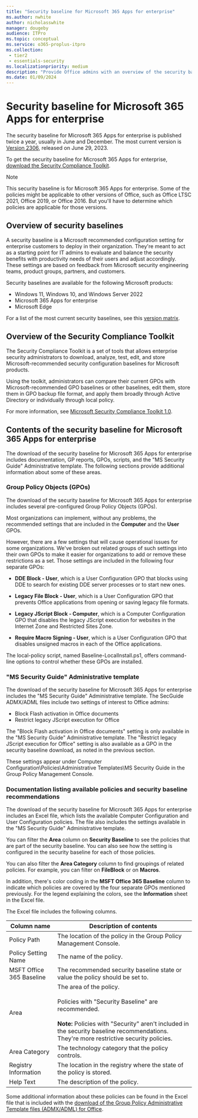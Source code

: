```yaml
---
title: "Security baseline for Microsoft 365 Apps for enterprise"
ms.author: nwhite
author: nicholasswhite
manager: dougeby
audience: ITPro
ms.topic: conceptual
ms.service: o365-proplus-itpro
ms.collection: 
 - tier2
 - essentials-security
ms.localizationpriority: medium
description: "Provide Office admins with an overview of the security baseline for Microsoft 365 Apps for enterprise"
ms.date: 01/09/2024
---
```


# Security baseline for Microsoft 365 Apps for enterprise

The security baseline for Microsoft 365 Apps for enterprise is published twice a year, usually in June and December. The most current version is [Version 2306](https://techcommunity.microsoft.com/t5/microsoft-security-baselines/security-baseline-for-m365-apps-for-enterprise-v2306/ba-p/3858702), released on June 29, 2023.

To get the security baseline for Microsoft 365 Apps for enterprise, [download the Security Compliance Toolkit](https://www.microsoft.com/en-us/download/details.aspx?id=55319).

> [!NOTE]
> This security baseline is for Microsoft 365 Apps for enterprise. Some of the policies might be applicable to other versions of Office, such as Office LTSC 2021, Office 2019, or Office 2016. But you'll have to determine which policies are applicable for those versions.

## Overview of security baselines

A security baseline is a Microsoft recommended configuration setting for enterprise customers to deploy in their organization. They're meant to act as a starting point for IT admins to evaluate and balance the security benefits with productivity needs of their users and adjust accordingly. These settings are based on feedback from Microsoft security engineering teams, product groups, partners, and customers.

Security baselines are available for the following Microsoft products:

- Windows 11, Windows 10, and Windows Server 2022
- Microsoft 365 Apps for enterprise
- Microsoft Edge

For a list of the most current security baselines, see this [version matrix](/windows/security/threat-protection/windows-security-configuration-framework/get-support-for-security-baselines#version-matrix).

## Overview of the Security Compliance Toolkit

The Security Compliance Toolkit is a set of tools that allows enterprise security administrators to download, analyze, test, edit, and store Microsoft-recommended security configuration baselines for Microsoft products.

Using the toolkit, administrators can compare their current GPOs with Microsoft-recommended GPO baselines or other baselines, edit them, store them in GPO backup file format, and apply them broadly through Active Directory or individually through local policy.

For more information, see [Microsoft Security Compliance Toolkit 1.0](/windows/security/threat-protection/windows-security-configuration-framework/security-compliance-toolkit-10).

## Contents of the security baseline for Microsoft 365 Apps for enterprise

The download of the security baseline for Microsoft 365 Apps for enterprise includes documentation, GP reports, GPOs, scripts, and the "MS Security Guide" Administrative template. The following sections provide additional information about some of these areas.

### Group Policy Objects (GPOs)

The download of the security baseline for Microsoft 365 Apps for enterprise includes several pre-configured Group Policy Objects (GPOs).

Most organizations can implement, without any problems, the recommended settings that are included in the **Computer** and the **User** GPOs.

However, there are a few settings that will cause operational issues for some organizations. We've broken out related groups of such settings into their own GPOs to make it easier for organizations to add or remove these restrictions as a set. Those settings are included in the following four separate GPOs:

- **DDE Block - User**, which is a User Configuration GPO that blocks using DDE to search for existing DDE server processes or to start new ones.

- **Legacy File Block - User**, which is a User Configuration GPO that prevents Office applications from opening or saving legacy file formats.

- **Legacy JScript Block - Computer**, which is a Computer Configuration GPO that disables the legacy JScript execution for websites in the Internet Zone and Restricted Sites Zone.

- **Require Macro Signing - User**, which is a User Configuration GPO that disables unsigned macros in each of the Office applications.

The local-policy script, named Baseline-LocalInstall.ps1, offers command-line options to control whether these GPOs are installed.

### "MS Security Guide" Administrative template

The download of the security baseline for Microsoft 365 Apps for enterprise includes the "MS Security Guide" Administrative template. The SecGuide ADMX/ADML files include two settings of interest to Office admins:

- Block Flash activation in Office documents
- Restrict legacy JScript execution for Office

The "Block Flash activation in Office documents" setting is only available in the "MS Security Guide" Administrative template. The "Restrict legacy JScript execution for Office" setting is also available as a GPO in the security baseline download, as noted in the previous section.

These settings appear under Computer Configuration\Policies\Administrative Templates\MS Security Guide in the Group Policy Management Console.

### Documentation listing available policies and security baseline recommendations

The download of the security baseline for Microsoft 365 Apps for enterprise includes an Excel file, which lists the available Computer Configuration and User Configuration policies. The file also includes the settings available in the "MS Security Guide" Administrative template.

You can filter the **Area** column on **Security Baseline** to see the policies that are part of the security baseline. You can also see how the setting is configured in the security baseline for each of those policies.

You can also filter the **Area Category** column to find groupings of related policies. For example, you can filter on **FileBlock** or on **Macros**.

In addition, there's color coding in the **MSFT Office 365 Baseline** column to indicate which policies are covered by the four separate GPOs mentioned previously. For the legend explaining the colors, see the **Information** sheet in the Excel file.

The Excel file includes the following columns.


|Column name  |Description of contents  |
|---------|---------|
|Policy Path|The location of the policy in the Group Policy Management Console. |
|Policy Setting Name|The name of the policy. |
|MSFT Office 365 Baseline|The recommended security baseline state or value the policy should be set to.|
|Area|The area of the policy. <br/><br/> Policies with "Security Baseline" are recommended. <br/><br/> **Note:** Policies with "Security" aren't included in the security baseline recommendations. They're more restrictive security policies.|
|Area Category|The technology category that the policy controls. |
|Registry Information|The location in the registry where the state of the policy is stored.|
|Help Text|The description of the policy.|

Some additional information about these policies can be found in the Excel file that is included with the [download of the Group Policy Administrative Template files (ADMX/ADML) for Office](https://www.microsoft.com/download/details.aspx?id=49030).
